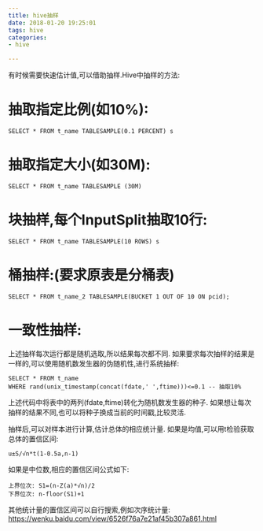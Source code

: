 ```yaml
---
title: hive抽样
date: 2018-01-20 19:25:01
tags: hive
categories:
- hive 

---
```



有时候需要快速估计值,可以借助抽样.Hive中抽样的方法:
# 抽取指定比例(如10%):
```
SELECT * FROM t_name TABLESAMPLE(0.1 PERCENT) s
```
# 抽取指定大小(如30M):
```
SELECT * FROM t_name TABLESAMPLE (30M)
```
# 块抽样,每个InputSplit抽取10行:
```
SELECT * FROM t_name TABLESAMPLE(10 ROWS) s
```
# 桶抽样:(要求原表是分桶表)
```
SELECT * FROM t_name_2 TABLESAMPLE(BUCKET 1 OUT OF 10 ON pcid);
```
# 一致性抽样:
上述抽样每次运行都是随机选取,所以结果每次都不同. 
如果要求每次抽样的结果是一样的,可以使用随机数发生器的伪随机性,进行系统抽样:
```
SELECT * FROM t_name
WHERE rand(unix_timestamp(concat(fdate,' ',ftime)))<=0.1 -- 抽取10%
```
上述代码中将表中的两列(fdate,ftime)转化为随机数发生器的种子.
如果想让每次抽样的结果不同,也可以将种子换成当前的时间戳,比较灵活.


抽样后,可以对样本进行计算,估计总体的相应统计量. 
如果是均值,可以用t检验获取总体的置信区间:
```
u±S/√n*t(1-0.5a,n-1)
```
如果是中位数,相应的置信区间公式如下:
```
上界位次: S1=(n-Z(a)*√n)/2
下界位次: n-floor(S1)+1
```

其他统计量的置信区间可以自行搜索,例如次序统计量: https://wenku.baidu.com/view/6526f76a7e21af45b307a861.html
